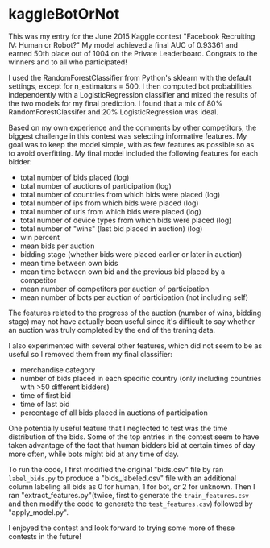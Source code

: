 # kaggleBotOrNot
This was my entry for the June 2015 Kaggle contest "Facebook Recruiting IV: Human or Robot?" My model achieved a final AUC of 0.93361 and earned 50th place out of 1004 on the Private Leaderboard. Congrats to the winners and to all who participated!

I used the RandomForestClassifier from Python's sklearn with the default settings, except for n_estimators = 500. I then
computed bot probabilities independently with a LogisticRegression classifier and mixed the results of the two models for
my final prediction. I found that a mix of 80% RandomForestClassifer and 20% LogisticRegression was ideal.

Based on my own experience and the comments by other competitors, the biggest challenge in this contest was selecting
informative features. My goal was to keep the model simple, with as few features as possible so as to avoid overfitting.
My final model included the following features for each bidder:
  - total number of bids placed (log)
  - total number of auctions of participation (log)
  - total number of countries from which bids were placed (log)
  - total number of ips from which bids were placed (log)
  - total number of urls from which bids were placed (log)
  - total number of device types from which bids were placed (log)
  - total number of "wins" (last bid placed in auction) (log)
  - win percent
  - mean bids per auction
  - bidding stage (whether bids were placed earlier or later in auction)
  - mean time between own bids
  - mean time between own bid and the previous bid placed by a competitor
  - mean number of competitors per auction of participation
  - mean number of bots per auction of participation (not including self)
  
The features related to the progress of the auction (number of wins, bidding stage) may not have actually been useful since it's
difficult to say whether an auction was truly completed by the end of the traning data.

I also experimented with several other features, which did not seem to be as useful so I removed them from my final classifier: 
  - merchandise category
  - number of bids placed in each specific country (only including countries with >50 different bidders)
  - time of first bid
  - time of last bid
  - percentage of all bids placed in auctions of participation
  
One potentially useful feature that I neglected to test was the time distribution of the bids. Some of the top entries in the
contest seem to have taken advantage of the fact that human bidders bid at certain times of day more often, while bots might
bid at any time of day.

To run the code, I first modified the original "bids.csv" file by ran `label_bids.py` to produce a "bids_labeled.csv" file with an additional column labeling all bids
as 0 for human, 1 for bot, or 2 for unknown. Then I ran "extract_features.py"(twice, first to generate the `train_features.csv` and then modify the code to generate the `test_features.csv`) followed by "apply_model.py".

I enjoyed the contest and look forward to trying some more of these contests in the future!
